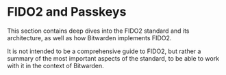 # FIDO2 and Passkeys

This section contains deep dives into the FIDO2 standard and its architecture, as well as how
Bitwarden implements FIDO2.

It is not intended to be a comprehensive guide to FIDO2, but rather a summary of the most important
aspects of the standard, to be able to work with it in the context of Bitwarden.
